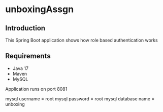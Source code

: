 # unboxingAssgn

## Introduction
This Spring Boot application shows how role based authentication works

## Requirements
- Java 17
- Maven
- MySQL

Application runs on port 8081

mysql username = root 
mysql password = root 
mysql database name = unboxing

